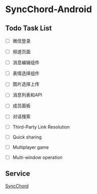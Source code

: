 ﻿# SyncChord-Android

## Todo Task List

- [ ] 微信登录
- [ ] 频道页面
- [ ] 消息编辑组件
- [ ] 表情选择组件
- [ ] 图片选择上传
- [ ] 消息列表和API
- [ ] 成员面板
- [ ] 对话搜索
- [ ] Third-Party Link Resolution
- [ ] Quick sharing
- [ ] Multiplayer game
- [ ] Multi-window operation



## Service
[SyncChord](https://github.com/initH271/SyncChord)
